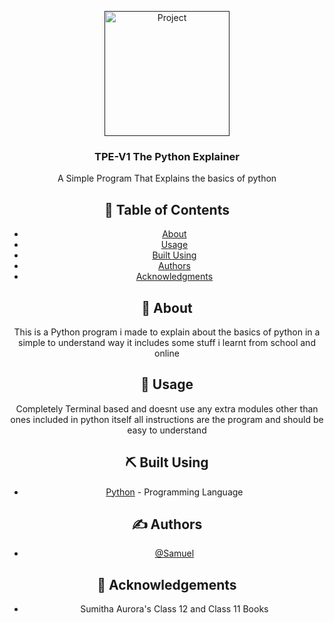 ﻿<p align="center">
  <a href="" rel="noopener">
 <img width=200px height=200px src="https://img.freepik.com/free-icon/snakes_318-368381.jpg" alt="Project"></a>
</p>

<h3 align="center">TPE-V1 The Python Explainer</h3>

<div align="center">

 
<p align="center"> A Simple Program That Explains the basics of python
    <br> 
</p>

## 📝 Table of Contents
- [About](#about)
- [Usage](#usage)
- [Built Using](#built_using)
- [Authors](#authors)
- [Acknowledgments](#acknowledgement)

## 🧐 About <a name = "about"></a>
This is a Python program i made to explain about the basics of python in a simple to understand way it includes some stuff i learnt from school and online


## 🎈 Usage <a name="usage"></a>
Completely Terminal based and doesnt use any extra modules other than ones included in python itself all instructions are the program and should be easy to understand

## ⛏️ Built Using <a name = "built_using"></a>
- [Python](https://www.python.org) - Programming Language

## ✍️ Authors <a name = "authors"></a>
- [@Samuel](https://github.com/Samplayz2007) 


## 🎉 Acknowledgements <a name = "acknowledgement"></a>
- Sumitha Aurora's Class 12 and Class 11 Books
